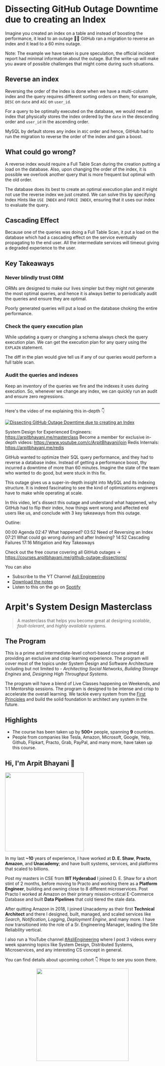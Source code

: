 Dissecting GitHub Outage Downtime due to creating an Index
===


Imagine you created an index on a table and instead of boosting the performance, it lead to an outage 🤦‍♂️ GitHub ran a migration to reverse an index and it lead to a 60 mins outage.

Note: The example we have taken is pure speculation, the official incident report had minimal information about the outage. But the write-up will make you aware of possible challenges that might come during such situations.

## Reverse an index

Reversing the order of the index is done when we have a multi-column index and the query requires different sorting orders on them; for example, `DESC` on `date` and `ASC` on `user_id`.

For a query to be optimally executed on the database, we would need an index that physically stores the index ordered by the `date` in the descending order and `user_id` in the ascending order.

MySQL by default stores any index in `ASC` order and hence, GitHub had to run the migration to reverse the order of the index and gain a boost.

## What could go wrong?

A reverse index would require a Full Table Scan during the creation putting a load on the database. Also, upon changing the order of the index, it is possible we overlook another query that is more frequent but optimal with the old order.

The database does its best to create an optimal execution plan and it might not use the reverse index we just created. We can solve this by specifying Index Hints like `USE INDEX` and `FORCE INDEX`, ensuring that it uses our index to evaluate the query.

## Cascading Effect

Because one of the queries was doing a Full Table Scan, it put a load on the database which had a cascading effect on the service eventually propagating to the end user. All the intermediate services will timeout giving a degraded experience to the user.

## Key Takeaways

### Never blindly trust ORM

ORMs are designed to make our lives simpler but they might not generate the most optimal queries, and hence it is always better to periodically audit the queries and ensure they are optimal.

Poorly generated queries will put a load on the database choking the entire performance.

### Check the query execution plan

While updating a query or changing a schema always check the query execution plan. We can get the execution plan for any query using the `EXPLAIN` statement.

The diff in the plan would give tell us if any of our queries would perform a full table scan.

### Audit the queries and indexes

Keep an inventory of the queries we fire and the indexes it uses during execution. So, whenever we change any index, we can quickly run an audit and ensure zero regressions.
<hr />


<p>Here's the video of me explaining this in-depth 👇‍</p>

[![Dissecting GitHub Outage Downtime due to creating an Index](https://i.ytimg.com/vi/df2QgLW0QC4/mqdefault.jpg)](https://www.youtube.com/watch?v=df2QgLW0QC4)

System Design for Experienced Engineers: https://arpitbhayani.me/masterclass
Become a member for exclusive in-depth videos: https://www.youtube.com/c/ArpitBhayani/join
Redis Internals: https://arpitbhayani.me/redis

GitHub wanted to optimize their SQL query performance, and they had to reverse a database index. Instead of getting a performance boost, thy incurred a downtime of more than 60 minutes. Imagine the state of the team who wanted to do good, but were stuck in this fix.

This outage gives us a super-in-depth insight into MySQL and its indexing structure. It is indeed fascinating to see the kind of optimizations engineers have to make while operating at scale.

In this video, let's dissect this outage and understand what happened, why GitHub had to flip their index, how things went wrong and affected end users like us, and conclude with 3 key takeaways from this outage.

Outline:

00:00 Agenda
02:47 What happened?
03:52 Need of Reversing an Index
07:21 What could go wrong during and after Indexing?
14:52 Cascading Failures
17:16 Mitigation and Key Takeaways

Check out the free course covering all GitHub outages →  https://courses.arpitbhayani.me/github-outage-dissections/

You can also
 - Subscribe to the YT Channel [Asli Engineering](https://youtube.com/c/ArpitBhayani)
 - [Download the notes](https://drive.google.com/file/d/1JrtyE2wt9ikic3iOTy36NYKxEPESMt4a/view?usp=sharing)
 - Listen to this on the go on [Spotify](https://open.spotify.com/show/7qMoamm2iZQrsPVm6IQLoD)

# Arpit's System Design Masterclass

> A masterclass that helps you become great at designing _scalable_, _fault-tolerant_, and _highly available_ systems.

## The Program

This is a prime and intermediate-level cohort-based course aimed at providing an exclusive and crisp learning experience. The program will cover most of the topics under System Design and Software Architecture including but not limited to - _Architecting Social Networks_, _Building Storage Engines_ and, _Designing High Throughput Systems_.

The program will have a blend of Live Classes happening on Weekends, and 1:1 Mentorship sessions. The program is designed to be intense and crisp to accelerate the overall learning. We tackle every system from the [First Principles](https://en.wikipedia.org/wiki/First_principle) and build the solid foundation to architect any system in the future.


## Highlights

 - The course has been taken up by __500+__ people, spanning __9__ countries.
 - People from companies like Tesla, Amazon, Microsoft, Google, Yelp, Github, Flipkart, Practo, Grab, PayPal, and many more, have taken up this course.


## Hi, I'm Arpit Bhayani 👋

<img width="256px" src="https://arpitbhayani.me/static/img/arpit.jpg" />

In my last **~10** years of experience, I have worked at **D. E. Shaw**, **Practo**, **Amazon**, and **Unacademy**; and have built systems, services, and platforms that scaled to billions.

Post my masters in CSE from **IIIT Hyderabad** I joined D. E. Shaw for a short stint of 2 months, before moving to Practo and working there as a **Platform Engineer**, building and owning close to 8 different microservices. Post Practo I worked at Amazon on their primary mission-critical E-Commerce Database and built **Data Pipelines** that cold tiered the stale data.

After quitting Amazon in 2018, I joined Unacademy as their first **Technical Architect** and there I designed, built, managed, and scaled services like _Search_, _Notification_, _Logging_, _Deployment Engine_, and many more. I have now transitioned into the role of a Sr. Engineering Manager, leading the Site Reliability vertical.

I also run a YouTube channel [#AsliEngineering](https://www.youtube.com/c/ArpitBhayani) where I post 3 videos every week spanning topics like System Design, Distributed Systems, Microservices, and any interesting CS concept in general.

You can find details about upcoming cohort 👇‍ Hope to see you soon there.

<center>
<a target="_blank" href="https://arpitbhayani.me/masterclass">
<img src="https://user-images.githubusercontent.com/4745789/137859181-d4499cf4-ce65-4466-8b88-a078ece0f081.PNG" width="300px" />
</a>
</center>